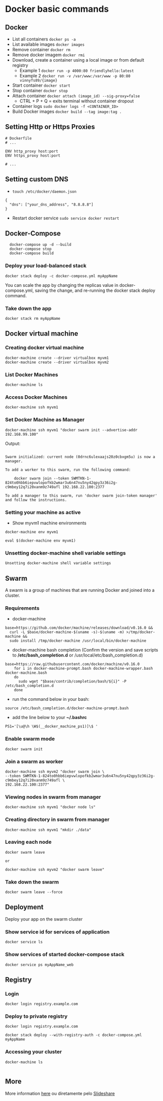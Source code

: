 # Docker basic commands

## Docker

- List all containers `docker ps -a`
- List available images `docker images`
- Remove container `docker rm`
- Remove docker imagem `docker rmi`
- Download, create a container using a local image or from default registry 
  - Example 1 `docker run -p 4000:80 friendlyhello:latest`
  - Example 2 `docker run -v /var/www:/var/www -p 80:80 vinnyfs89/{image}`
- Start container `docker start`
- Stop container `docker stop`
- Attach container `docker attach (image_id) --sig-proxy=false`
  - CTRL + P + Q = exits terminal without container dropout
- Container logs `sudo docker logs -f <CONTAINER_ID>`
- Build Docker  images `docker build --tag image:tag .`

## Setting Http or Https Proxies

```console
# Dockerfile
# ...

ENV http_proxy host:port
ENV https_proxy host:port

# ...
```

## Setting custom DNS

- `touch /etc/docker/daemon.json`

```console
{
  "dns": ["your_dns_address", "8.8.8.8"]
}
```

- Restart docker service `sudo service docker restart`

## Docker-Compose

```console
  docker-compose up -d --build
  docker-compose stop
  docker-compose build
```

### Deploy your load-balanced stack

```console
docker stack deploy -c docker-compose.yml myAppName
```

You can scale the app by changing the replicas value in docker-compose.yml, saving the change, and re-running the docker stack deploy command.

### Take down the app

```console
docker stack rm myAppName
```

## Docker virtual machine

### Creating docker virtual machine

```console
docker-machine create --driver virtualbox myvm1
docker-machine create --driver virtualbox myvm2
```

### List Docker Machines

```console
docker-machine ls
```

### Access Docker Machines

```console
docker-machine ssh myvm1
```

### Set Docker Machine as Manager

```console
docker-machine ssh myvm1 "docker swarm init --advertise-addr 192.168.99.100"
```

Output:

```console

Swarm initialized: current node (0drnc6ulexaajs20z0cbxgm5u) is now a manager.

To add a worker to this swarm, run the following command:

    docker swarm join --token SWMTKN-1-824to0hbb6iepvwlopofkb2wmar3u6n47nu5ny42qpy3z36i2g-c9mbey12q7i20xanm9z749afl 192.168.22.100:2377

To add a manager to this swarm, run 'docker swarm join-token manager' and follow the instructions.

```

### Setting your machine as active

- Show myvm1 machine environments

```console
docker-machine env myvm1
```

```console
eval $(docker-machine env myvm1)
```

### Unsetting docker-machine shell variable settings

```console
Unsetting docker-machine shell variable settings
```

## Swarm

A swarm is a group of machines that are running Docker and joined into a cluster.

### Requirements

- docker-machine

```console
base=https://github.com/docker/machine/releases/download/v0.16.0 &&
  curl -L $base/docker-machine-$(uname -s)-$(uname -m) >/tmp/docker-machine &&
  sudo install /tmp/docker-machine /usr/local/bin/docker-machine
```

- docker-machine bash completion (Confirm the version and save scripts to **/etc/bash_completion.d** or /usr/local/etc/bash_completion.d)

```console
base=https://raw.githubusercontent.com/docker/machine/v0.16.0
    for i in docker-machine-prompt.bash docker-machine-wrapper.bash docker-machine.bash
    do
      sudo wget "$base/contrib/completion/bash/${i}" -P /etc/bash_completion.d
    done
```

- run the command below in your bash:

```console
source /etc/bash_completion.d/docker-machine-prompt.bash
```

- add the line below to your **~/.bashrc**

```console
PS1='[\u@\h \W$(__docker_machine_ps1)]\$ '
```

### Enable swarm mode

```console
docker swarm init
```

### Join a swarm as worker

```console
docker-machine ssh myvm2 "docker swarm join \
--token SWMTKN-1-824to0hbb6iepvwlopofkb2wmar3u6n47nu5ny42qpy3z36i2g-c9mbey12q7i20xanm9z749afl \
192.168.22.100:2377"
```

### Viewing nodes in swarm from manager

```console
docker-machine ssh myvm1 "docker node ls"
```

### Creating directory in swarm from manager

```console
docker-machine ssh myvm1 "mkdir ./data"
```

### Leaving each node

```console
docker swarm leave

or

docker-machine ssh myvm2 "docker swarm leave"
```

### Take down the swarm

```console
docker swarm leave --force
```

## Deployment

Deploy your app on the swarm cluster

### Show service id for services of application

```console
docker service ls
```

### Show services of started docker-compose stack

```console
docker service ps myAppName_web
```

## Registry

### Login

```console
docker login registry.example.com
```

### Deploy to private registry

```console
docker login registry.example.com

docker stack deploy --with-registry-auth -c docker-compose.yml myAppName
```

### Accessing your cluster

```console
docker-machine ls


```

## More

More information [here](https://github.com/vinnyfs89/dockerCommands/blob/master/docker-160827013030.pdf) ou diretamente pelo [Slideshare](http://pt.slideshare.net/vinnyfs89/docker-essa-baleia-vai-te-conquistar?qid=aed7b752-f313-4515-badd-f3bf811c8a35&v=&b=&from_search=1)

